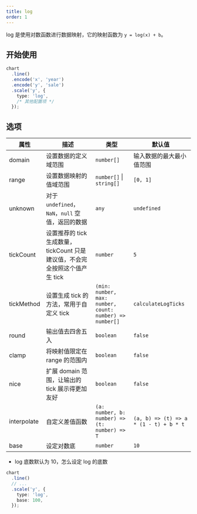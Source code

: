 ```yaml
---
title: log
order: 1
---
```


log 是使用对数函数进行数据映射，它的映射函数为 `y = log(x) + b`。

## 开始使用

```ts
chart
  .line()
  .encode('x', 'year')
  .encode('y', 'sale')
  .scale('y', {
    type: 'log',
    /* 其他配置项 */
  });
```

## 选项

| 属性 | 描述 | 类型 | 默认值|
| -------------| ----------------------------------------------------------- | -----| -------|
| domain      | 设置数据的定义域范围                                            | `number[]` | 输入数据的最大最小值范围 |
| range       | 设置数据映射的值域范围                                           | `number[]` \| `string[]` | `[0, 1]` |
| unknown     | 对于 `undefined`， `NaN`，`null` 空值，返回的数据                | `any` | `undefined` |
| tickCount   | 设置推荐的 tick 生成数量，tickCount 只是建议值，不会完全按照这个值产生 tick | `number` | `5` |
| tickMethod  | 设置生成 tick 的方法，常用于自定义 tick                           | `(min: number, max: number, count: number) => number[]`      | `calculateLogTicks` |
| round       | 输出值去四舍五入                                                | `boolean` | `false` |
| clamp       | 将映射值限定在 range 的范围内                                     | `boolean` | `false` |
| nice        | 扩展 domain 范围，让输出的 tick 展示得更加友好                     | `boolean` | `false` |
| interpolate | 自定义差值函数                                                  | `(a: number, b: number) => (t: number) => T` | `(a, b) => (t) => a * (1 - t) + b * t` |
| base      | 设定对数底                                                       | `number` | `10` |

- log 底数默认为 10，怎么设定 log 的底数

```ts
chart
  .line()
  // ...
  .scale('y', {
    type: 'log',
    base: 100,
  });
```
